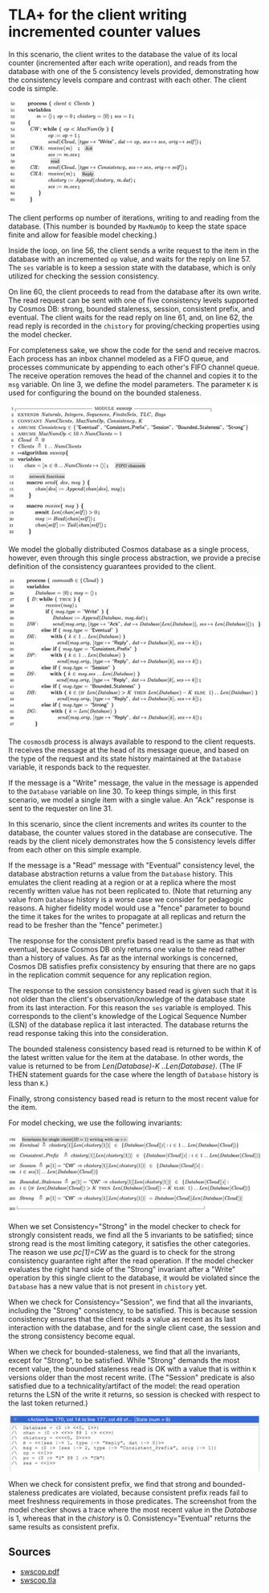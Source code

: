 # TLA+ for the client writing incremented counter values

In this scenario, the client writes to the database the value of its local counter (incremented after each write operation), and reads from the database with one of the 5 consistency levels provided, demonstrating how the consistency levels compare and contrast with each other. The client code is simple.

![](1.png)

The client performs op number of iterations, writing to and reading from the database. (This number is bounded by `MaxNumOp` to keep the state space finite and allow for feasible model checking.)

Inside the loop, on line 56, the client sends a write request to the item in the database with an incremented `op` value, and waits for the reply on line 57. The `ses` variable is to keep a session state with the database, which is only utilized for checking the session consistency.

On line 60, the client proceeds to read from the database after its own write. The read request can be sent with one of five consistency levels supported by Cosmos DB: strong, bounded staleness, session, consistent prefix, and eventual. The client waits for the read reply on line 61, and, on line 62, the read reply is recorded in the `chistory` for proving/checking properties using the model checker.

For completeness sake, we show the code for the send and receive macros. Each process has an inbox channel modeled as a FIFO queue, and processes communicate by appending to each other's FIFO channel queue. The receive operation removes the head of the channel and copies it to the `msg` variable. On line 3, we define the model parameters. The parameter `K` is used for configuring the bound on the bounded staleness.

![](2.png)

We model the globally distributed Cosmos database as a single process, however, even through this single process abstraction, we provide a precise definition of the consistency guarantees provided to the client.

![](3.png)

The `cosmosdb` process is always available to respond to the client requests. It receives the message at the head of its message queue, and based on the type of the request and its state history maintained at the `Database` variable, it responds back to the requester.

If the message is a "Write" message, the value in the message is appended to the `Database` variable on line 30. To keep things simple, in this first scenario, we model a single item with a single value. An "Ack" response is sent to the requester on line 31.

In this scenario, since the client increments and writes its counter to the database, the counter values stored in the database are consecutive. The reads by the client nicely demonstrates how the 5 consistency levels differ from each other on this simple example.

If the message is a "Read" message with "Eventual" consistency level, the database abstraction returns a value from the `Database` history. This emulates the client reading at a region or at a replica where the most recently written value has not been replicated to. (Note that returning any value from `Database` history is a worse case we consider for pedagogic reasons. A higher fidelity model would use a "fence" parameter to bound the time it takes for the writes to propagate at all replicas and return the read to be fresher than the "fence" perimeter.)

The response for the consistent prefix based read is the same as that with eventual, because Cosmos DB only returns one value to the read rather than a history of values. As far as the internal workings is concerned, Cosmos DB satisfies prefix consistency by ensuring that there are no gaps in the replication commit sequence for any replication region.

The response to the session consistency based read is given such that it is not older than the client's observation/knowledge of the database state from its last interaction. For this reason the `ses` variable is employed. This corresponds to the client's knowledge of the Logical Sequence Number (LSN) of the database replica it last interacted. The database returns the read response taking this into the consideration.

The bounded staleness consistency based read is returned to be within K of the latest written value for the item at the database. In other words, the value is returned to be from _Len(Database)-K ..Len(Database)_. (The IF THEN statement guards for the case where the length of `Database` history is less than `K`.)

Finally, strong consistency based read is return to the most recent value for the item.

For model checking, we use the following invariants:

![](4.png)

When we set Consistency="Strong" in the model checker to check for strongly consistent reads, we find all the 5 invariants to be satisfied; since strong read is the most limiting category, it satisfies the other categories. The reason we use _pc[1]=CW_ as the guard is to check for the strong consistency guarantee right after the read operation. If the model checker evaluates the right hand side of the "Strong" invariant after a "Write" operation by this single client to the database, it would be violated since the `Database` has a new value that is not present in `chistory` yet.

When we check for Consistency="Session", we find that all the invariants, including the "Strong" consistency, to be satisfied. This is because session consistency ensures that the client reads a value as recent as its last interaction with the database, and for the single client case, the session and the strong consistency become equal.

When we check for bounded-staleness, we find that all the invariants, except for "Strong", to be satisfied. While "Strong" demands the most recent value, the bounded staleness read is OK with a value that is within `K` versions older than the most recent write. (The "Session" predicate is also satisfied due to a technicality/artifact of the model: the read operation returns the LSN of the write it returns, so session is checked with respect to the last token returned.)

![](5.png)

When we check for consistent prefix, we find that strong and bounded-staleness predicates are violated, because consistent prefix reads fail to meet freshness requirements in those predicates. The screenshot from the model checker shows a trace where the most recent value in the _Database_ is 1, whereas that in the _chistory_ is 0. Consistency="Eventual" returns the same results as consistent prefix.

## Sources

- [swscop.pdf](./swscop.pdf)
- [swscop.tla](./swscop.tla)
